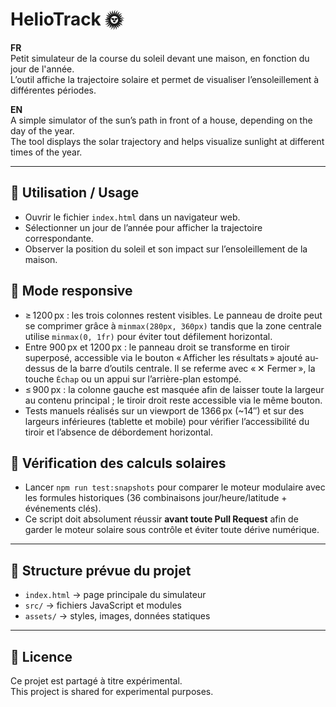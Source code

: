 # HelioTrack 🌞

**FR**  
Petit simulateur de la course du soleil devant une maison, en fonction du jour de l'année.  
L’outil affiche la trajectoire solaire et permet de visualiser l’ensoleillement à différentes périodes.

**EN**  
A simple simulator of the sun’s path in front of a house, depending on the day of the year.  
The tool displays the solar trajectory and helps visualize sunlight at different times of the year.

---

## 🚀 Utilisation / Usage

- Ouvrir le fichier `index.html` dans un navigateur web.
- Sélectionner un jour de l’année pour afficher la trajectoire correspondante.
- Observer la position du soleil et son impact sur l’ensoleillement de la maison.

## 📱 Mode responsive

- ≥ 1200 px : les trois colonnes restent visibles. Le panneau de droite peut se comprimer grâce à `minmax(280px, 360px)` tandis que la zone centrale utilise `minmax(0, 1fr)` pour éviter tout défilement horizontal.
- Entre 900 px et 1200 px : le panneau droit se transforme en tiroir superposé, accessible via le bouton « Afficher les résultats » ajouté au-dessus de la barre d’outils centrale. Il se referme avec « ✕ Fermer », la touche `Échap` ou un appui sur l’arrière-plan estompé.
- ≤ 900 px : la colonne gauche est masquée afin de laisser toute la largeur au contenu principal ; le tiroir droit reste accessible via le même bouton.
- Tests manuels réalisés sur un viewport de 1366 px (~14″) et sur des largeurs inférieures (tablette et mobile) pour vérifier l’accessibilité du tiroir et l’absence de débordement horizontal.

## 🧪 Vérification des calculs solaires

- Lancer `npm run test:snapshots` pour comparer le moteur modulaire
  avec les formules historiques (36 combinaisons jour/heure/latitude + événements clés).
- Ce script doit absolument réussir **avant toute Pull Request** afin de garder le moteur
  solaire sous contrôle et éviter toute dérive numérique.

---

## 📂 Structure prévue du projet

- `index.html` → page principale du simulateur
- `src/` → fichiers JavaScript et modules
- `assets/` → styles, images, données statiques

---

## 📜 Licence

Ce projet est partagé à titre expérimental.  
This project is shared for experimental purposes.
